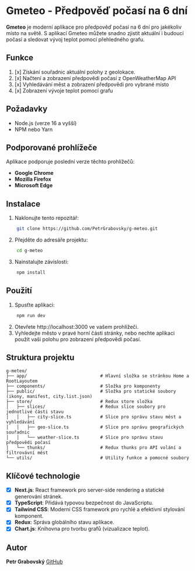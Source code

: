 # Gmeteo - Předpověď počasí na 6 dní

**Gmeteo** je moderní aplikace pro předpověď počasí na 6 dní pro jakékoliv místo na světě. S aplikací Gmeteo můžete snadno zjistit aktuální i budoucí počasí a sledovat vývoj teplot pomocí přehledného grafu.

## Funkce

1.  [x] Získání souřadnic aktuální polohy z geolokace.
2.  [x] Načtení a zobrazení předpovědi počasí z OpenWeatherMap API
3.  [x] Vyhledávání měst a zobrazení předpovědi pro vybrané místo
4.  [x] Zobrazení vývoje teplot pomocí grafu

## Požadavky

- Node.js (verze 16 a vyšší)
- NPM nebo Yarn

## Podporované prohlížeče

Aplikace podporuje poslední verze těchto prohlížečů:

- **Google Chrome**
- **Mozilla Firefox**
- **Microsoft Edge**

## Instalace

1.  Naklonujte tento repozitář:

```bash
	git clone https://github.com/PetrGrabovsky/g-meteo.git
```

2.  Přejděte do adresáře projektu:

```bash
	cd g-meteo
```

3.  Nainstalujte závislosti:

```bash
	npm install
```

## Použití

1.  Spusťte aplikaci:

```bash
	npm run dev
```

2.  Otevřete http://localhost:3000 ve vašem prohlížeči.
3.  Vyhledejte město v pravé horní části stránky, nebo nechte aplikaci použít vaši polohu pro zobrazení předpovědi počasí.

## Struktura projektu

```
g-meteo/
├── app/   							# Hlavní složka se stránkou Home a RootLayoutem
├── components/   					# Složka pro komponenty
├── public/     					# Složka pro statické soubory (ikony, manifest, city.list.json)
├── store/							# Redux store složka
│   ├── slices/  					# Redux slice soubory pro jednotlivé části stavu
│   │   ├── city-slice.ts			# Slice pro správu stavu měst a vyhledávání
│   │   ├── geo-slice.ts			# Slice pro správu geografických souřadnic
│   │   └── weather-slice.ts		# Slice pro správu stavu předpovědi počasí
│   └── thunks/ 					# Redux thunks pro API volání a filtrovávní měst
└── utils/                    		# Utility funkce a pomocné soubory
```

## Klíčové technologie

- [x] **Next.js**: React framework pro server-side rendering a statické generování stránek.
- [x] **TypeScript**: Přidává typovou bezpečnost do JavaScriptu.
- [x] **Tailwind CSS**: Moderní CSS framework pro rychlé a efektivní stylování komponent.
- [x] **Redux**: Správa globálního stavu aplikace.
- [x] **Chart.js**: Knihovna pro tvorbu grafů (vizualizace teplot).

## Autor

**Petr Grabovský**
[GitHub](https://github.com/PetrGrabovsky)
